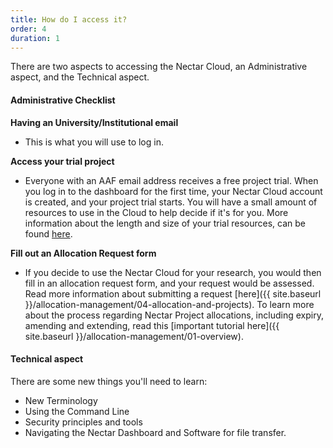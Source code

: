 ```yaml
---
title: How do I access it?
order: 4
duration: 1
---
```


There are two aspects to accessing the Nectar Cloud, an Administrative aspect, and the Technical aspect.

#### Administrative Checklist

**Having an University/Institutional email**

- This is what you will use to log in.

**Access your trial project**

- Everyone with an AAF email address receives a free project trial. When you log in to the dashboard for the first time, your Nectar Cloud account is created, and your project trial starts. You will have a small amount of resources to use in the Cloud to help decide if it's for you. More information about the length and size of your trial resources, can be found [here](https://support.ehelp.edu.au/support/solutions/articles/6000068044-managing-an-allocation).

**Fill out an Allocation Request form**

- If you decide to use the Nectar Cloud for your research, you would then fill in an allocation request form, and your request would be assessed. Read more information about submitting a request [here]({{ site.baseurl }}/allocation-management/04-allocation-and-projects). To learn more about the process regarding Nectar Project allocations, including expiry, amending and extending, read this [important tutorial here]({{ site.baseurl }}/allocation-management/01-overview).

#### Technical aspect

There are some new things you'll need to learn:

- New Terminology
- Using the Command Line
- Security principles and tools
- Navigating the Nectar Dashboard and Software for file transfer.